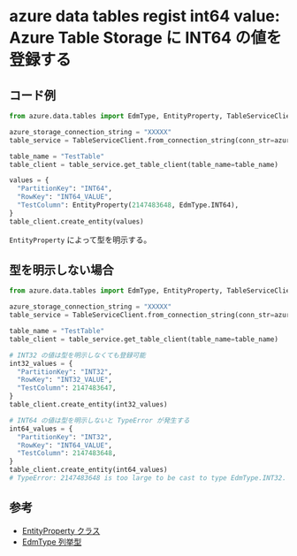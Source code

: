 # azure data tables regist int64 value: Azure Table Storage に INT64 の値を登録する

## コード例

```py
from azure.data.tables import EdmType, EntityProperty, TableServiceClient

azure_storage_connection_string = "XXXXX"
table_service = TableServiceClient.from_connection_string(conn_str=azure_storage_connection_string)

table_name = "TestTable"
table_client = table_service.get_table_client(table_name=table_name)

values = {
  "PartitionKey": "INT64", 
  "RowKey": "INT64_VALUE", 
  "TestColumn": EntityProperty(2147483648, EdmType.INT64),
}
table_client.create_entity(values)
```

`EntityProperty` によって型を明示する。

## 型を明示しない場合

```py
from azure.data.tables import EdmType, EntityProperty, TableServiceClient

azure_storage_connection_string = "XXXXX"
table_service = TableServiceClient.from_connection_string(conn_str=azure_storage_connection_string)

table_name = "TestTable"
table_client = table_service.get_table_client(table_name=table_name)

# INT32 の値は型を明示しなくても登録可能
int32_values = {
  "PartitionKey": "INT32", 
  "RowKey": "INT32_VALUE", 
  "TestColumn": 2147483647,
}
table_client.create_entity(int32_values)

# INT64 の値は型を明示しないと TypeError が発生する
int64_values = {
  "PartitionKey": "INT32",
  "RowKey": "INT64_VALUE", 
  "TestColumn": 2147483648,
}
table_client.create_entity(int64_values)
# TypeError: 2147483648 is too large to be cast to type EdmType.INT32.
```

## 参考

* [EntityProperty クラス](https://learn.microsoft.com/ja-jp/python/api/azure-data-tables/azure.data.tables.entityproperty?view=azure-python)
* [EdmType 列挙型](https://learn.microsoft.com/ja-jp/python/api/azure-data-tables/azure.data.tables.edmtype?view=azure-python)
